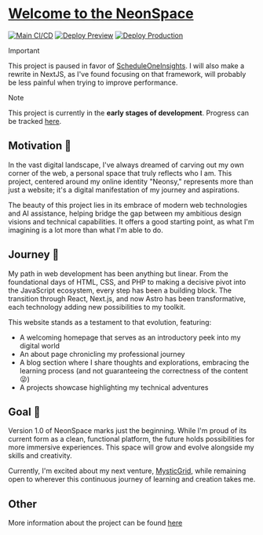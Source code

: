 # [Welcome to the NeonSpace](https://neonsy.space)

[![Main CI/CD](https://github.com/Neonsy/Astro-NeonSpace/actions/workflows/main-ci-cd.yml/badge.svg)](https://github.com/Neonsy/Astro-NeonSpace/actions/workflows/main-ci-cd.yml)
[![Deploy Preview](https://github.com/Neonsy/Astro-NeonSpace/actions/workflows/deploy-preview.yml/badge.svg?branch=Dev)](https://github.com/Neonsy/Astro-NeonSpace/actions/workflows/deploy-preview.yml)
[![Deploy Production](https://github.com/Neonsy/Astro-NeonSpace/actions/workflows/deploy-prod.yml/badge.svg?branch=Preview)](https://github.com/Neonsy/Astro-NeonSpace/actions/workflows/deploy-prod.yml)

> [!IMPORTANT]
> This project is paused in favor of [ScheduleOneInsights](https://github.com/Neonsy/ScheduleOneInsights).
> I will also make a rewrite in NextJS, as I've found focusing on that framework, will probably be less painful when trying to improve performance.

> [!NOTE]
> This project is currently in the **early stages of development**. Progress can be tracked [here](https://github.com/Neonsy/Astro-NeonSpace/tree/Dev).

## Motivation 🌟

In the vast digital landscape, I've always dreamed of carving out my own corner of the web, a personal space that truly reflects who I am.
This project, centered around my online identity "Neonsy," represents more than just a website; it's a digital manifestation of my journey and aspirations.

The beauty of this project lies in its embrace of modern web technologies and AI assistance, helping bridge the gap between my ambitious design visions and technical capabilities.
It offers a good starting point, as what I'm imagining is a lot more than what I'm able to do.

## Journey 🚀

My path in web development has been anything but linear.
From the foundational days of HTML, CSS, and PHP to making a decisive pivot into the JavaScript ecosystem, every step has been a building block.
The transition through React, Next.js, and now Astro has been transformative, each technology adding new possibilities to my toolkit.

This website stands as a testament to that evolution, featuring:
- A welcoming homepage that serves as an introductory peek into my digital world
- An about page chronicling my professional journey
- A blog section where I share thoughts and explorations, embracing the learning process (and not guaranteeing the correctness of the content 😜)
- A projects showcase highlighting my technical adventures

## Goal 🎯

Version 1.0 of NeonSpace marks just the beginning.
While I'm proud of its current form as a clean, functional platform, the future holds possibilities for more immersive experiences.
This space will grow and evolve alongside my skills and creativity.

Currently, I'm excited about my next venture, [MysticGrid](https://github.com/Neonsy/NextJS-MysticGrid), while remaining open to wherever this continuous journey of learning and creation takes me.

## Other

More information about the project can be found [here](/markdown)
